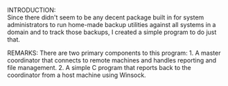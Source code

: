 INTRODUCTION:  
  Since there didn't seem to be any decent package built in for system
  administrators to run home-made backup utilities against all systems in 
  a domain and to track those backups, I created a simple program to do just
  that. 

REMARKS:
  There are two primary components to this program:
    1. A master coordinator that connects to remote machines and handles 
       reporting and file management. 
    2. A simple C program that reports back to the coordinator from a host
       machine using Winsock.
